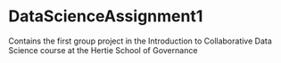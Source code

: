 # DataScienceAssignment1
Contains the first group project in the Introduction to Collaborative Data Science course at the Hertie School of Governance
